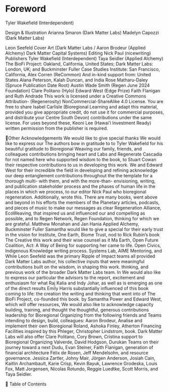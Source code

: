 # Foreword
 Tyler Wakefield (Interdependent)

 Design & Illustration
 Arianna Smaron (Dark Matter Labs)
 Madelyn Capozzi (Dark Matter Labs)

Leon Seefeld Cover Art
(Dark Matter Labs / Aaron Brodeur (Applied Alchemy)
Dark Matter Capital Systems)
 Editing
 Nick Paul (nicewriting)
Publishers Tyler Wakefield (Interdependent)
 Taya Seidler (Applied Alchemy)
The BioFi Project: Oakland, California,
United States; Dark Matter Labs:
London, UK; and Buckminster Fuller Case Studies
Institute: San Francisco, California, Alex Corren (ReCommon) And in-kind support from:
United States
 Alana Peterson, Kalah Duncan, and
 India Rose Matharu-Daley (Spruce
Publication Date Root)
 Austin Wade Smith (Regen
June 2024 Foundation)
 Clare Politano (Hylo)
 Edward West (Edge Prize)
 Faith Flanigan and Ruth Andrade
This work is licensed under a Creative Commons Attribution- (Regenerosity)
NonCommercial-ShareAlike 4.0 License. You are free to share Isabel Carlisle (Bioregional Learning
and adapt this material, provided you give appropriate credit,
do not use it for commercial purposes, and distribute your
 Centre South Devon)
contributions under the same license. For uses beyond these, Keoni Lee (Hawai’i Investment Ready)
written permission from the publisher is required.

Other
Acknowledgements
We would like to give special thanks We would like to express our The authors bow in gratitude to
to Tyler Wakefield for his beautiful gratitude to Bioregional Weaving our family, friends, and colleagues
contributions bringing heart and Labs and Regenerate Cascadia for not named here who supported
wisdom to the book, to Stuart Cowan their respective contributions to us in developing this work. We
and Edward West for their incredible the field in developing and refining acknowledge our deep entanglement
contributions throughout the the template for a thorough multi- with them, and with the more-than-
envisioning, writing, and publication stakeholder process and the phases of human life in the places in which we
process, to our editor Nick Paul who bioregional regeneration. Additionally, wrote this. There are many books,
went above and beyond in his efforts the members of the Planetary articles, podcasts, and pieces of music
to make our messages as clear Regeneration Alliance, EcoWeaving, that inspired us and influenced our
and compelling as possible, and to Regen Network, Regen Foundation, thinking for which we are grateful.
Matthew Monahan and Jan Hania Applied Alchemy, Buckminster Fuller Samantha would like to give a special
for their early trust in the vision for Institute, One Earth, Biome Trust, nod to Rick Rubin’s book The Creative
this work and their wise counsel as it Ma Earth, Open Future Coalition, Act: A Way of Being for supporting her
came to life. Open Civics, Indigenous Knowledge writing process.
 Systems Lab, AIME Mentoring, and
While Leon Seefeld was the primary Ripple of Impact teams all provided
Dark Matter Labs author, his collective inputs that were meaningful
contributions built on the wisdom, in shaping this work.
thinking, and previous work of the
broader Dark Matter Labs team. In We would also like to express our
particular the advisors to the report, excitement and enthusiasm for what
Raj Kalia and Indy Johar, as well as is emerging as one of the direct results
Emily Harris substantially influenced of this book coming to life: the creation
the writing and thinking that went into of The BioFi Project, co-founded
this book. by Samantha Power and Edward
 West, which will offer resources,
We would also like to acknowledge capacity building, training, and thought
the thoughtful, generous contributions leadership for Bioregional Organizing
from the following friends and Teams intending to design, build,
colleagues: Aaron Brodeur, Analise and implement their own Bioregional
Roland, Ashoka Finley, Atherton Financing Facilities inspired by this
Phleger, Christopher Lindstrom, book. Dark Matter Labs will also offer
Clare Politano, Cory Brown, Cristina support to Bioregional Organizing
Valverde, David Hodgson, Durukan Teams on their journey toward a next
Dudu, Evan Steiner, Faith Flanigan, generation of financial architecture
Félix de Rosen, Jeff Mendelsohn, and resource governance.
Jessica Zartler, Johny Mair, Jörgen
Anderson, Josiah Cain, Kaitlin
Archambault, Karie Crisp, Kevin Bayuk,
Lawrence Grodeska, Louis Fox, Matt
Jorgensen, Nicolas Rotundo, Reggie
Luedtke, Scott Morris, and Taya
Seidler.

 Table of Contents
